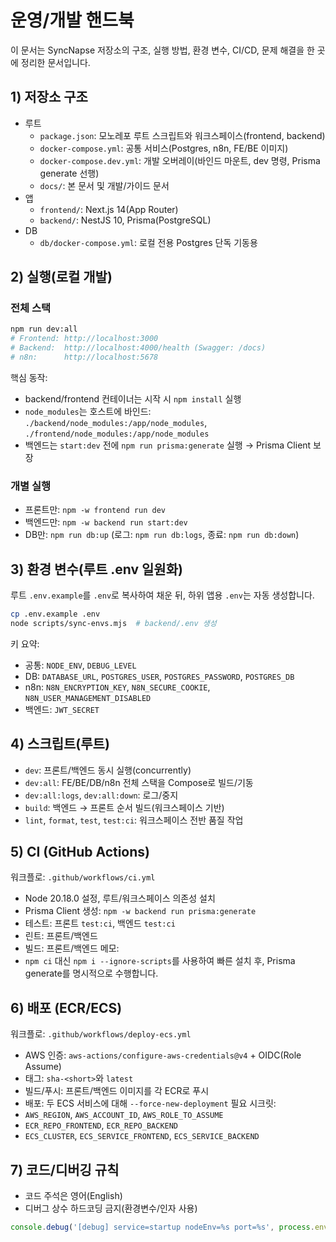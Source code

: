 # 운영/개발 핸드북

이 문서는 SyncNapse 저장소의 구조, 실행 방법, 환경 변수, CI/CD, 문제 해결을 한 곳에 정리한 문서입니다.

## 1) 저장소 구조
- 루트
  - `package.json`: 모노레포 루트 스크립트와 워크스페이스(frontend, backend)
  - `docker-compose.yml`: 공통 서비스(Postgres, n8n, FE/BE 이미지)
  - `docker-compose.dev.yml`: 개발 오버레이(바인드 마운트, dev 명령, Prisma generate 선행)
  - `docs/`: 본 문서 및 개발/가이드 문서
- 앱
  - `frontend/`: Next.js 14(App Router)
  - `backend/`: NestJS 10, Prisma(PostgreSQL)
- DB
  - `db/docker-compose.yml`: 로컬 전용 Postgres 단독 기동용

## 2) 실행(로컬 개발)
### 전체 스택
```bash
npm run dev:all
# Frontend: http://localhost:3000
# Backend:  http://localhost:4000/health (Swagger: /docs)
# n8n:      http://localhost:5678
```
핵심 동작:
- backend/frontend 컨테이너는 시작 시 `npm install` 실행
- `node_modules`는 호스트에 바인드: `./backend/node_modules:/app/node_modules`, `./frontend/node_modules:/app/node_modules`
- 백엔드는 `start:dev` 전에 `npm run prisma:generate` 실행 → Prisma Client 보장

### 개별 실행
- 프론트만: `npm -w frontend run dev`
- 백엔드만: `npm -w backend run start:dev`
- DB만: `npm run db:up` (로그: `npm run db:logs`, 종료: `npm run db:down`)

## 3) 환경 변수(루트 .env 일원화)
루트 `.env.example`를 `.env`로 복사하여 채운 뒤, 하위 앱용 `.env`는 자동 생성합니다.
```bash
cp .env.example .env
node scripts/sync-envs.mjs  # backend/.env 생성
```
키 요약:
- 공통: `NODE_ENV`, `DEBUG_LEVEL`
- DB: `DATABASE_URL`, `POSTGRES_USER`, `POSTGRES_PASSWORD`, `POSTGRES_DB`
- n8n: `N8N_ENCRYPTION_KEY`, `N8N_SECURE_COOKIE`, `N8N_USER_MANAGEMENT_DISABLED`
- 백엔드: `JWT_SECRET`

## 4) 스크립트(루트)
- `dev`: 프론트/백엔드 동시 실행(concurrently)
- `dev:all`: FE/BE/DB/n8n 전체 스택을 Compose로 빌드/기동
- `dev:all:logs`, `dev:all:down`: 로그/중지
- `build`: 백엔드 → 프론트 순서 빌드(워크스페이스 기반)
- `lint`, `format`, `test`, `test:ci`: 워크스페이스 전반 품질 작업

## 5) CI (GitHub Actions)
워크플로: `.github/workflows/ci.yml`
- Node 20.18.0 설정, 루트/워크스페이스 의존성 설치
- Prisma Client 생성: `npm -w backend run prisma:generate`
- 테스트: 프론트 `test:ci`, 백엔드 `test:ci`
- 린트: 프론트/백엔드
- 빌드: 프론트/백엔드
메모:
- `npm ci` 대신 `npm i --ignore-scripts`를 사용하여 빠른 설치 후, Prisma generate를 명시적으로 수행합니다.

## 6) 배포 (ECR/ECS)
워크플로: `.github/workflows/deploy-ecs.yml`
- AWS 인증: `aws-actions/configure-aws-credentials@v4` + OIDC(Role Assume)
- 태그: `sha-<short>`와 `latest`
- 빌드/푸시: 프론트/백엔드 이미지를 각 ECR로 푸시
- 배포: 두 ECS 서비스에 대해 `--force-new-deployment`
필요 시크릿:
- `AWS_REGION`, `AWS_ACCOUNT_ID`, `AWS_ROLE_TO_ASSUME`
- `ECR_REPO_FRONTEND`, `ECR_REPO_BACKEND`
- `ECS_CLUSTER`, `ECS_SERVICE_FRONTEND`, `ECS_SERVICE_BACKEND`

## 7) 코드/디버깅 규칙
- 코드 주석은 영어(English)
- 디버그 상수 하드코딩 금지(환경변수/인자 사용)
```ts
console.debug('[debug] service=startup nodeEnv=%s port=%s', process.env.NODE_ENV, process.env.PORT);
```



